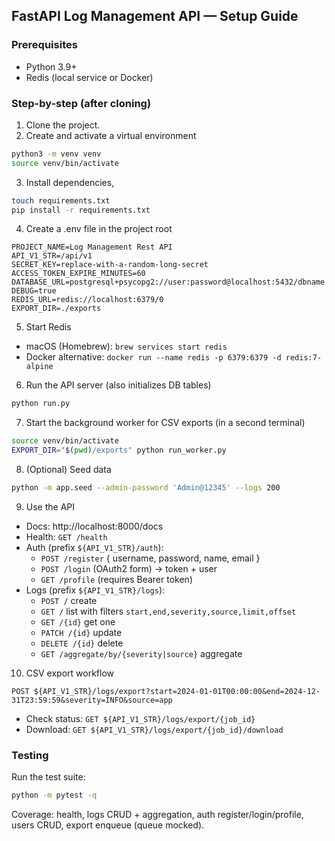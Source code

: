 ## FastAPI Log Management API — Setup Guide

### Prerequisites
- Python 3.9+
- Redis (local service or Docker)

### Step-by-step (after cloning)
1) Clone the project.
2) Create and activate a virtual environment
```bash
python3 -m venv venv
source venv/bin/activate
```

3) Install dependencies,
```bash
touch requirements.txt 
pip install -r requirements.txt
```

4) Create a .env file in the project root
```env
PROJECT_NAME=Log Management Rest API
API_V1_STR=/api/v1
SECRET_KEY=replace-with-a-random-long-secret
ACCESS_TOKEN_EXPIRE_MINUTES=60
DATABASE_URL=postgresql+psycopg2://user:password@localhost:5432/dbname
DEBUG=true
REDIS_URL=redis://localhost:6379/0
EXPORT_DIR=./exports
```

5) Start Redis
- macOS (Homebrew): `brew services start redis`
- Docker alternative: `docker run --name redis -p 6379:6379 -d redis:7-alpine`

6) Run the API server (also initializes DB tables)
```bash
python run.py
```

7) Start the background worker for CSV exports (in a second terminal)
```bash
source venv/bin/activate
EXPORT_DIR="$(pwd)/exports" python run_worker.py
```

8) (Optional) Seed data
```bash
python -m app.seed --admin-password 'Admin@12345' --logs 200
```

9) Use the API
- Docs: http://localhost:8000/docs
- Health: `GET /health`
- Auth (prefix `${API_V1_STR}/auth`):
  - `POST /register` { username, password, name, email }
  - `POST /login` (OAuth2 form) → token + user
  - `GET /profile` (requires Bearer token)
- Logs (prefix `${API_V1_STR}/logs`):
  - `POST /` create
  - `GET /` list with filters `start,end,severity,source,limit,offset`
  - `GET /{id}` get one
  - `PATCH /{id}` update
  - `DELETE /{id}` delete
  - `GET /aggregate/by/{severity|source}` aggregate

10) CSV export workflow
```http
POST ${API_V1_STR}/logs/export?start=2024-01-01T00:00:00&end=2024-12-31T23:59:59&severity=INFO&source=app
```
- Check status: `GET ${API_V1_STR}/logs/export/{job_id}`
- Download: `GET ${API_V1_STR}/logs/export/{job_id}/download`

### Testing
Run the test suite:
```bash
python -m pytest -q
```
Coverage: health, logs CRUD + aggregation, auth register/login/profile, users CRUD, export enqueue (queue mocked).


